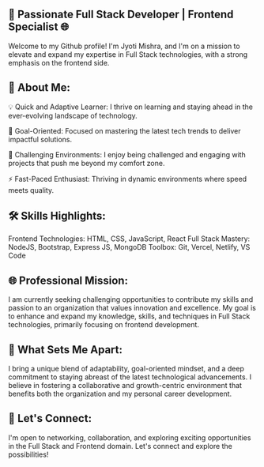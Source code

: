 ## 🚀 Passionate Full Stack Developer | Frontend Specialist 🌐

Welcome to my Github profile! I'm Jyoti Mishra, and I'm on a mission to elevate and expand my expertise in Full Stack technologies, with a strong emphasis on the frontend side.

## 🌟 About Me:

💡 Quick and Adaptive Learner: I thrive on learning and staying ahead in the ever-evolving landscape of technology.

🎯 Goal-Oriented: Focused on mastering the latest tech trends to deliver impactful solutions.

🤝 Challenging Environments: I enjoy being challenged and engaging with projects that push me beyond my comfort zone.

⚡ Fast-Paced Enthusiast: Thriving in dynamic environments where speed meets quality.

## 🛠️ Skills Highlights:

Frontend Technologies: HTML, CSS, JavaScript, React
Full Stack Mastery: NodeJS, Bootstrap, Express JS, MongoDB
Toolbox: Git, Vercel, Netlify, VS Code

## 🌐 Professional Mission:

I am currently seeking challenging opportunities to contribute my skills and passion to an organization that values innovation and excellence. My goal is to enhance and expand my knowledge, skills, and techniques in Full Stack technologies, primarily focusing on frontend development.

## 🌱 What Sets Me Apart:

I bring a unique blend of adaptability, goal-oriented mindset, and a deep commitment to staying abreast of the latest technological advancements. I believe in fostering a collaborative and growth-centric environment that benefits both the organization and my personal career development.

## 🚀 Let's Connect:

I'm open to networking, collaboration, and exploring exciting opportunities in the Full Stack and Frontend domain. Let's connect and explore the possibilities!

<!-- - Tech stack 	https://camo.githubusercontent.com/8e4a668bb3e69b0…76f3d7265616374266c6f676f436f6c6f723d363144424642 -->
<!---
jyotimishra05/jyotimishra05 is a ✨ special ✨ repository because its `README.md` (this file) appears on your GitHub profile.
You can click the Preview link to take a look at your changes.
--->

<!-- [![Anurag's GitHub stats](https://github-readme-stats.vercel.app/api?username=jyotimishra05)](https://github.com/anuraghazra/github-readme-stats) -->
